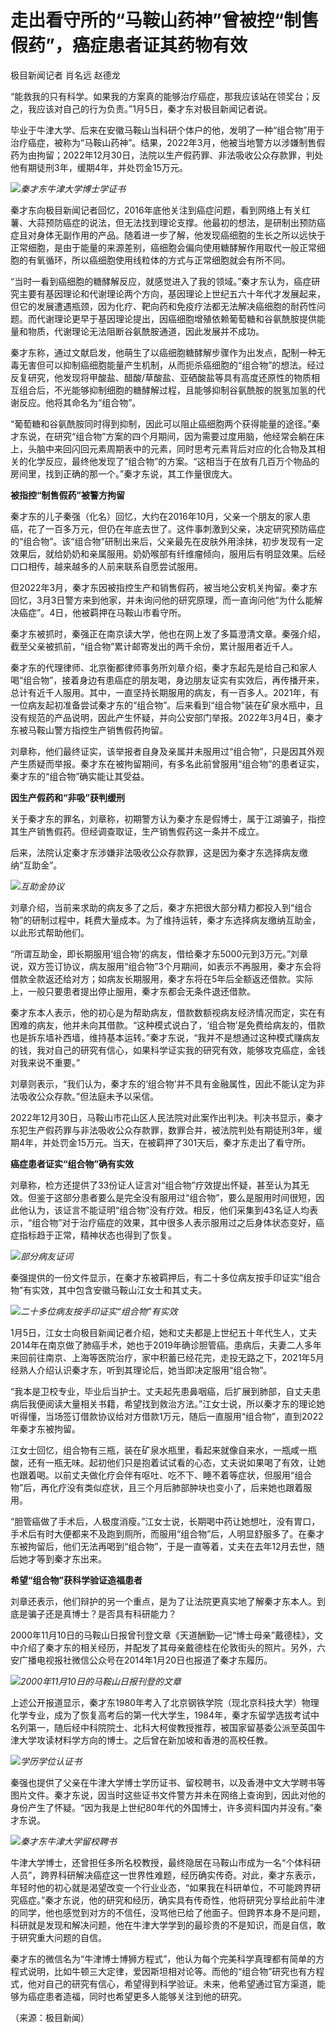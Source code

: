 # 走出看守所的“马鞍山药神”曾被控“制售假药”，癌症患者证其药物有效

极目新闻记者 肖名远 赵德龙

“能救我的只有科学。如果我的方案真的能够治疗癌症，那我应该站在领奖台；反之，我应该对自己的行为负责。”1月5日，秦才东对极目新闻记者说。

毕业于牛津大学、后来在安徽马鞍山当科研个体户的他，发明了一种“组合物”用于治疗癌症，被称为“马鞍山药神”。结果，2022年3月，他被当地警方以涉嫌制售假药为由拘留；2022年12月30日，法院以生产假药罪、非法吸收公众存款罪，判处他有期徒刑3年，缓期4年，并处罚金15万元。

![](https://inews.gtimg.com/newsapp_bt/0/15597553367/1000)_秦才东牛津大学博士学证书_

秦才东向极目新闻记者回忆，2016年底他关注到癌症问题，看到网络上有关红薯、大蒜预防癌症的说法，但无法找到理论支撑。他最初的想法，是研制出预防癌症且对身体无副作用的产品。随着进一步了解，他发现癌细胞的生长之所以远快于正常细胞，是由于能量的来源差别，癌细胞会偏向使用糖酵解作用取代一般正常细胞的有氧循环，所以癌细胞使用线粒体的方式与正常细胞就会有所不同。

“当时一看到癌细胞的糖酵解反应，就感觉进入了我的领域。”秦才东认为，癌症研究主要有基因理论和代谢理论两个方向，基因理论上世纪五六十年代才发展起来，但它的发展遭遇瓶颈，因为化疗、靶向药和免疫疗法都无法解决癌细胞的耐药性问题。而代谢理论更早于基因理论提出，因癌细胞增殖依赖葡萄糖和谷氨酰胺提供能量和物质，代谢理论无法阻断谷氨酰胺通道，因此发展并不成功。

秦才东称，通过文献启发，他萌生了以癌细胞糖酵解步骤作为出发点，配制一种无毒无害但可以抑制癌细胞能量产生机制，从而扼杀癌细胞的“组合物”的想法。经过反复研究，他发现将甲酸盐、醋酸/草酸盐、亚硒酸盐等具有高度还原性的物质相互组合后，不光能够抑制细胞的糖酵解过程，且能够抑制谷氨酰胺的脱氢加氢的代谢反应。他将其命名为“组合物”。

“葡萄糖和谷氨酰胺同时得到抑制，因此可以阻止癌细胞两个获得能量的途径。”秦才东说，在研究“组合物”方案的四个月期间，因为需要过度用脑，他经常会躺在床上，头脑中来回闪回元素周期表中的元素，同时思考元素背后对应的化合物及其相关的化学反应，最终他发现了“组合物”的方案。“这相当于在放有几百万个物品的房间里，找到正确的那一个。”秦才东说，其工作量很庞大。

**被指控“制售假药”被警方拘留**

秦才东的儿子秦强（化名）回忆，大约在2016年10月，父亲一个朋友的家人患癌，花了一百多万元，但仍在年底去世了。这件事刺激到父亲，决定研究预防癌症的“组合物”。该“组合物”研制出来后，父亲最先在皮肤外用涂抹，初步发现有一定效果后，就给奶奶和亲属服用。奶奶喉部有纤维瘤倾向，服用后有明显效果。后经口口相传，越来越多的人前来联系自愿尝试服用。

但2022年3月，秦才东因被指控生产和销售假药，被当地公安机关拘留。秦才东回忆，3月3日警方来到他家，并未询问他的研究原理，而一直询问他“为什么能解决癌症”。4日，他被羁押在马鞍山市看守所。

秦才东被抓时，秦强正在南京读大学，他也在网上发了多篇澄清文章。秦强介绍，截至父亲被抓前，“组合物”累计邮寄发出的两千余份，累计服用者近千人。

秦才东的代理律师、北京衡都律师事务所刘章介绍，秦才东起先是给自己和家人喝“组合物”，接着身边有患癌症的朋友喝，身边朋友证实有实效后，再传播开来，总计有近千人服用。其中，一直坚持长期服用的病友，有一百多人。2021年，有一位病友起初准备尝试秦才东的“组合物”。后来看到“组合物”装在矿泉水瓶中，且没有规范的产品说明，因此产生怀疑，并向公安部门举报。2022年3月4日，秦才东被马鞍山警方指控生产销售假药拘留。

刘章称，他们最终证实，该举报者自身及亲属并未服用过“组合物”，只是因其外观产生质疑而举报。秦才东在被拘留期间，有多名此前曾服用“组合物”的患者证实，秦才东的“组合物”确实能让其受益。

**因生产假药和“非吸”获判缓刑**

关于秦才东的罪名，刘章称，初期警方认为秦才东是假博士，属于江湖骗子，指控其生产销售假药。但经调查取证，生产销售假药这一条并不成立。

后来，法院认定秦才东涉嫌非法吸收公众存款罪，这是因为秦才东选择病友缴纳“互助金”。

![](https://inews.gtimg.com/newsapp_bt/0/15597553373/1000)_互助金协议_

刘章介绍，当前来求助的病友多了之后，秦才东把很大部分精力都投入到“组合物”的研制过程中，耗费大量成本。为了维持运转，秦才东选择病友缴纳互助金，以此形式帮助他们。

“所谓互助金，即长期服用‘组合物’的病友，借给秦才东5000元到3万元。”刘章说，双方签订协议，病友服用“组合物”3个月期间，如表示不再服用，秦才东会将借款全款返还给对方；如病友长期服用，秦才东将在5年后全额返还借款。实际上，一般只要患者提出停止服用，秦才东都会无条件退还借款。

秦才东本人表示，他的初心是为帮助病友，借款数额视病友经济情况而定，实在有困难的病友，他并未向其借款。“这种模式说白了，‘组合物’是免费给病友的，借款也是拆东墙补西墙，维持基本运转。”秦才东说，“我并不是想通过这种模式赚病友的钱，我对自己的研究有信心，如果科学证实我的研究有效，能够攻克癌症，金钱对我来说不重要。”

刘章则表示，“我们认为，秦才东的‘组合物’并不具有金融属性，因此不能认定为非法吸收公众存款。”但法庭未予以采信。

2022年12月30日，马鞍山市花山区人民法院对此案作出判决。判决书显示，秦才东犯生产假药罪与非法吸收公众存款罪，数罪合并，被法院判处有期徒刑3年，缓期4年，并处罚金15万元。当天，在被羁押了301天后，秦才东走出了看守所。

**癌症患者证实“组合物”确有实效**

刘章称，检方还提供了33份证人证言对“组合物”疗效提出怀疑，甚至认为其无效。但鉴于这部分患者要么是完全没有服用过“组合物”，要么是服用时间很短，因此他认为，该证言不能证明“组合物”没有疗效。相反，他们采集到43名证人均表示，“组合物”对于治疗癌症的效果，其中很多人表示服用过之后身体状态变好，癌症指标趋于正常，精神状态也得到了恢复。

![](https://inews.gtimg.com/newsapp_bt/0/15597553374/1000)_部分病友证词_

秦强提供的一份文件显示，在秦才东被羁押后，有二十多位病友按手印证实“组合物”有实效，其中包含安徽马鞍山江女士和其丈夫。

![](https://inews.gtimg.com/newsapp_bt/0/15597553380/1000)_二十多位病友按手印证实“组合物”有实效_

1月5日，江女士向极目新闻记者介绍，她和丈夫都是上世纪五十年代生人，丈夫2014年在南京做了肺癌手术，她也于2019年确诊胆管癌。患病后，夫妻二人多年来回前往南京、上海等医院治疗，家中积蓄已经花完，走投无路之下，2021年5月经熟人介绍认识秦才东，听到其理论后，她当即决定服用“组合物”。

“我本是卫校专业，毕业后当护士。丈夫起先患鼻咽癌，后扩展到肺部，自丈夫患病后我便阅读大量相关书籍，希望找到救治方法。”江女士说，所以秦才东的理论她听得懂，当场签订借款协议给对方借款1万元，随后一直服用“组合物”，直到2022年秦才东被拘留。

江女士回忆，组合物有三瓶，装在矿泉水瓶里，看起来就像自来水，一瓶咸一瓶酸，还有一瓶无味。起初他们只是抱着试试看的心态，丈夫说如果喝了有效，让她也跟着喝。以前丈夫做化疗会伴有呕吐、吃不下、睡不着等症状，但服用“组合物”后，再化疗没有类似症状，且三个月后肺部肿块也变小了，后来她也跟着服用。

“胆管癌做了手术后，人极度消瘦。”江女士说，长期喝中药让她想吐，没有胃口，手术后有时大便都来不及跑到厕所，而服用“组合物”后，人明显舒服多了。在秦才东被拘留后，他们无法再喝到“组合物”，于是一直等着，丈夫在去年12月去世，随后她才等到秦才东出来。

**希望“组合物”获科学验证造福患者**

刘章还表示，他们辩护的另一个重点，是为了让法院更真实地了解秦才东本人。到底是骗子还是真博士？是否具有科研能力？

2000年11月10日的马鞍山日报曾刊登文章《天道酬勤—记“博士母亲”戴德桂》，文中介绍了秦才东的相关经历，并配发了其母亲戴德桂在伦敦街头的照片。另外，六安广播电视报社微信公众号在2014年1月20日也报道了秦才东履历。

![](https://inews.gtimg.com/newsapp_bt/0/15597553383/1000)_2000年11月10日的马鞍山日报刊登的文章_

上述公开报道显示，秦才东1980年考入了北京钢铁学院（现北京科技大学）物理化学专业，成为了恢复高考后的第一代大学生，1984年，秦才东留学选拔考试中名列第一，随后经中科院院士、北科大柯俊教授推荐，被国家留基委公派至英国牛津大学攻读材料学方向的博士。之后曾在新加坡和香港的高校任教。

![](https://inews.gtimg.com/newsapp_bt/0/15597553387/1000)_学历学位认证书_

秦强也提供了父亲在牛津大学博士学历证书、留校聘书，以及香港中文大学聘书等图片文件。秦才东说，因当时这些证书文件警方并未在网络上查询到，因此对他的身份产生了怀疑。“因为我是上世纪80年代的外国博士，许多资料国内并没有。”秦才东说。

![](https://inews.gtimg.com/newsapp_bt/0/15597553388/1000)_秦才东牛津大学留校聘书_

牛津大学博士，还曾担任多所名校教授，最终隐居在马鞍山市成为一名“个体科研人员”，跨界科研解决癌症这一世界性难题，经历确实传奇。对此，秦才东表示，年轻时他的初心就是渴望改变一个行业业态，“如果我在科研单位，不可能跨界研究癌症。”秦才东说，他的研究和经历，确实具有传奇性，他将研究分享给此前牛津的同学，他也感觉到对方的不信任，没骂他已给了他面子。但跨界本身不是问题，科研就是发现和解决问题，他在牛津大学学到的最珍贵的不是知识，而是自信，敢于研究重大问题的自信。

秦才东的微信名为“牛津博士博狮方程式”，他认为每个完美科学真理都有简单的方程式说明，比如牛顿三大定律，爱因斯坦相对论等。而他的“组合物”研究也有方程式，他对自己的研究有信心，希望得到科学验证。未来，他希望通过官方渠道，能够为癌症患者造福，同时也希望更多人能够关注到他的研究。

（来源：极目新闻）

